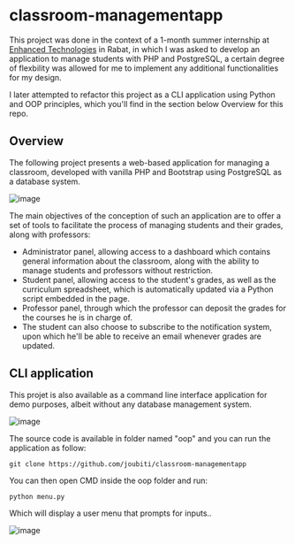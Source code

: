 # classroom-managementapp

This project was done in the context of a 1-month summer internship at [Enhanced Technologies](http://www.enhanced-tech.ma/) in Rabat, in which I was asked to develop an application to manage students with PHP and PostgreSQL, a certain degree of flexbility was allowed for me to implement any additional functionalities for my design.

I later attempted to refactor this project as a CLI application using Python and OOP principles, which you'll find in the section below Overview for this repo.

## Overview
The following project presents a web-based application for managing a classroom, developed with vanilla PHP and Bootstrap using PostgreSQL as a database system.

![image](https://user-images.githubusercontent.com/104909670/189874447-f6578e4e-ae84-4abe-acfd-dd1c70db51c3.png)

The main objectives of the conception of such an application are to offer a set of tools to facilitate the process of managing students and their grades, along with professors:
- Administrator panel, allowing access to a dashboard which contains general information about the classroom, along with the ability to manage students and professors without restriction.
- Student panel, allowing access to the student's grades, as well as the curriculum spreadsheet, which is automatically updated via a Python script embedded in the page.
- Professor panel, through which the professor can deposit the grades for the courses he is in charge of.
- The student can also choose to subscribe to the notification system, upon which he'll be able to receive an email whenever grades are updated.

## CLI application
This projet is also available as a command line interface application for demo purposes, albeit without any database management system.

![image](https://user-images.githubusercontent.com/104909670/189879156-de78838e-d0c8-42be-98db-08548c455e15.png)

The source code is available in folder named "oop" and you can run the application as follow:

```
git clone https://github.com/joubiti/classroom-managementapp
```
You can then open CMD inside the oop folder and run:

```
python menu.py
```
Which will display a user menu that prompts for inputs..

![image](https://user-images.githubusercontent.com/104909670/189880077-0d1ffad7-d27d-45e6-9d31-9819c183db2d.png)
